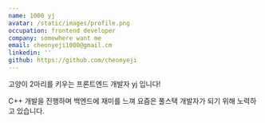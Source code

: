 ```yaml
---
name: 1000 yj
avatar: /static/images/profile.png
occupation: frontend developer
company: somewhere want me
email: cheonyeji1000@gmail.cm
linkedin: ''
github: https://github.com/cheonyeji
---
```


고양이 2마리를 키우는 프론트엔드 개발자 yj 입니다!

C++ 개발을 진행하며 백엔드에 재미를 느껴 요즘은 풀스택 개발자가 되기 위해 노력하고 있습니다.
